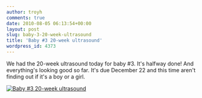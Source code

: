 ```yaml
---
author: troyh
comments: true
date: 2010-08-05 06:13:54+00:00
layout: post
slug: baby-3-20-week-ultrasound
title: 'Baby #3 20-week ultrasound'
wordpress_id: 4373
---
```


We had the 20-week ultrasound today for baby #3. It's halfway done! And everything's looking good so far. It's due December 22 and this time aren't finding out if it's a boy or a girl.

[![Baby #3 20-week ultrasound](http://farm5.static.flickr.com/4138/4863429067_c32ca5012b.jpg)](http://www.flickr.com/photos/troyh/4863429067/)
